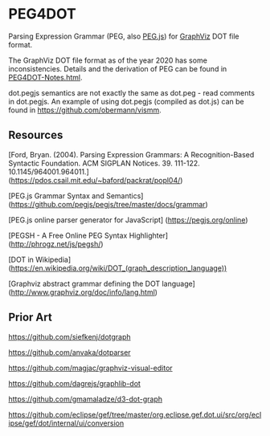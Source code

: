# PEG4DOT

Parsing Expression Grammar (PEG, also [PEG.js](https://pegjs.org/online)) for [GraphViz](http://www.graphviz.org/) DOT file format.

The GraphViz DOT file format as of the year 2020 has some inconsistencies.
Details and the derivation of PEG can be found in [PEG4DOT-Notes.html](https://obermann.github.io/PEG4DOT/PEG4DOT-Notes.html).

dot.pegjs semantics are not exactly the same as dot.peg - read comments in dot.pegjs.
An example of using dot.pegjs (compiled as dot.js) can be found in https://github.com/obermann/vismm.

## Resources

[Ford, Bryan. (2004). Parsing Expression Grammars: A Recognition-Based Syntactic Foundation. ACM SIGPLAN Notices. 39. 111-122. 10.1145/964001.964011.]
(https://pdos.csail.mit.edu/~baford/packrat/popl04/)

[PEG.js Grammar Syntax and Semantics]
(https://github.com/pegjs/pegjs/tree/master/docs/grammar)

[PEG.js online parser generator for JavaScript]
(https://pegjs.org/online)

[PEGSH - A Free Online PEG Syntax Highlighter]
(http://phrogz.net/js/pegsh/)

[DOT in Wikipedia]
(https://en.wikipedia.org/wiki/DOT_(graph_description_language))

[Graphviz abstract grammar defining the DOT language]
(http://www.graphviz.org/doc/info/lang.html)

## Prior Art

https://github.com/siefkenj/dotgraph

https://github.com/anvaka/dotparser

https://github.com/magjac/graphviz-visual-editor

https://github.com/dagrejs/graphlib-dot

https://github.com/gmamaladze/d3-dot-graph

https://github.com/eclipse/gef/tree/master/org.eclipse.gef.dot.ui/src/org/eclipse/gef/dot/internal/ui/conversion
